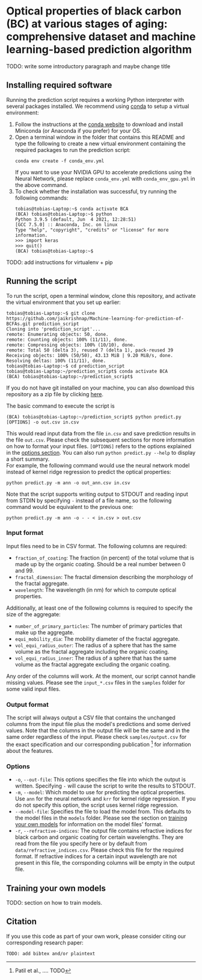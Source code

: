 # Optical properties of black carbon (BC) at various stages of aging: comprehensive dataset and machine learning-based prediction algorithm
TODO: write some introductory paragraph and maybe change title

## Installing required software
Running the prediction script requires a working Python interpreter with several packages installed. We recommend using [conda](https://conda.io/projects/conda/en/latest/index.html) to setup a virtual environment:
1. Follow the instructions at the [conda website](https://conda.io/projects/conda/en/latest/user-guide/install/index.html) to download and install Miniconda (or Anaconda if you prefer) for your OS.
2. Open a terminal window in the folder that contains this README and type the following to create a new virtual environment containing the required packages to run the prediction script:
   ```commandline
   conda env create -f conda_env.yml
   ```
   If you want to use your NVIDIA GPU to accelerate predictions using the Neural Network, please replace `conda_env.yml` with `conda_env_gpu.yml` in the above command.
3. To check whether the installation was successful, try running the following commands:
   ```commandline
   tobias@tobias-Laptop:~$ conda activate BCA
   (BCA) tobias@tobias-Laptop:~$ python
   Python 3.9.5 (default, Jun  4 2021, 12:28:51) 
   [GCC 7.5.0] :: Anaconda, Inc. on linux
   Type "help", "copyright", "credits" or "license" for more information.
   >>> import keras
   >>> quit()
   (BCA) tobias@tobias-Laptop:~$
   ```
TODO: add instructions for virtualenv + pip

## Running the script
To run the script, open a terminal window, clone this repository, and activate the virtual environment that you set up earlier:
```commandline
tobias@tobias-Laptop:~$ git clone https://github.com/jaikrishnap/Machine-learning-for-prediction-of-BCFAs.git prediction_script
Cloning into 'prediction_script'...
remote: Enumerating objects: 50, done.
remote: Counting objects: 100% (11/11), done.
remote: Compressing objects: 100% (10/10), done.
remote: Total 50 (delta 3), reused 7 (delta 1), pack-reused 39
Receiving objects: 100% (50/50), 43.13 MiB | 9.20 MiB/s, done.
Resolving deltas: 100% (11/11), done.
tobias@tobias-Laptop:~$ cd prediction_script
tobias@tobias-Laptop:~/prediction_script$ conda activate BCA
(BCA) tobias@tobias-Laptop:~/prediction_script$ 
```
If you do not have git installed on your machine, you can also download this repository as a zip file by clicking [here](https://github.com/jaikrishnap/Machine-learning-for-prediction-of-BCFAs/archive/refs/heads/main.zip).

The basic command to execute the script is
```commandline
(BCA) tobias@tobias-Laptop:~/prediction_script$ python predict.py [OPTIONS] -o out.csv in.csv
```
This would read input data from the file `in.csv` and save prediction results in the file `out.csv`. Please check the subsequent sections for more information on how to format your input files.
`[OPTIONS]` refers to the options explained in the [options section](#options). You can also run `python predict.py --help` to display a short summary.  
For example, the following command would use the neural network model instead of kernel ridge regression to predict the optical properties:
```commandline
python predict.py -m ann -o out_ann.csv in.csv
```

Note that the script supports writing output to STDOUT and reading input from STDIN by specifying `-` instead of a file name, so the following command would be equivalent to the previous one:
```commandline
python predict.py -m ann -o - - < in.csv > out.csv
```

### Input format
Input files need to be in CSV format. The following columns are required:
* `fraction_of_coating`: The fraction (in percent) of the total volume that is made up by the organic coating. Should be a real number between 0 and 99.
* `fractal_dimension`: The fractal dimension describing the morphology of the fractal aggregate.
* `wavelength`: The wavelength (in nm) for which to compute optical properties.

Additionally, at least one of the following columns is required to specify the size of the aggregate:
* `number_of_primary_particles`: The number of primary particles that make up the aggregate.
* `equi_mobility_dia`: The mobility diameter of the fractal aggregate.
* `vol_equi_radius_outer`: The radius of a sphere that has the same volume as the fractal aggregate including the organic coating.
* `vol_equi_radius_inner`: The radius of a sphere that has the same volume as the fractal aggregate excluding the organic coating.

Any order of the columns will work. At the moment, our script cannot handle missing values. Please see the `input_*.csv` files in the `samples` folder for some valid input files.

### Output format
The script will always output a CSV file that contains the unchanged columns from the input file plus the model's predictions and some derived values. Note that the columns in the output file will be the same and in the same order regardless of the input.
Please check `samples/output.csv` for the exact specification and our corresponding publication [^1] for information about the features.

### Options
* `-o`, `--out-file`: This options specifies the file into which the output is written. Specifying `-` will cause the script to write the results to STDOUT.
* `-m`, `--model`: Which model to use for predicting the optical properties. Use `ann` for the neural network and `krr` for kernel ridge regression. If you do not specify this option, the script uses kernel ridge regression.
* `--model-file`: Specifies the file to load the model from. This defaults to the model files in the `models` folder. Please see the section on [training your own models](#training-your-own-models) for information on the model files' format.
* `-r`, `--refractive-indices`: The output file contains refractive indices for black carbon and organic coating for certain wavelengths. They are read from the file you specify here or by default from `data/refractive_indices.csv`. Please check this file for the required format. If refractive indices for a certain input wavelength are not present in this file, the corrsponding columns will be empty in the output file.

[^1]: Patil et al., .... TODO

## Training your own models
TODO: section on how to train models.

## Citation
If you use this code as part of your own work, please consider citing our corresponding research paper:
```
TODO: add bibtex and/or plaintext 
```
